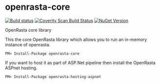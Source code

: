 # openrasta-core
[![Build status](https://ci.appveyor.com/api/projects/status/9hs2nqmpwrxs2ksi?svg=true)](https://ci.appveyor.com/project/OpenRasta/openrasta-core)
[![Coverity Scan Build Status](https://scan.coverity.com/projects/2837/badge.svg)](https://scan.coverity.com/projects/2837)
[![NuGet Version](http://img.shields.io/nuget/v/openrasta-core.svg)](https://www.nuget.org/packages/openrasta-core/)

OpenRasta core library

This the core OpenRasta library which allows you to run an in-memory instance of openrasta.

``
PM> Install-Package openrasta-core
``

If you want to host it as part of ASP.Net pipeline then install the OpenRasta ASPnet hosting.

``
PM> Install-Package openrasta-hosting-aspnet
``
